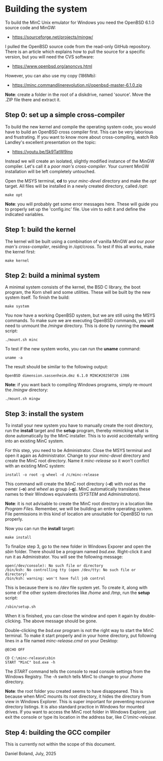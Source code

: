 # Building the system

To build the MinC Unix emulator for Windows you need the 
OpenBSD 6.1.0 source code and MinGW:

* https://sourceforge.net/projects/mingw/

I pulled the OpenBSD source code from the read-only GitHub 
repository. There is an article which explains how to pull 
the source for a specific version, but you will need the 
CVS software:

* https://www.openbsd.org/anoncvs.html

However, you can also use my copy (186Mb):

* https://minc.commandlinerevolution.nl/openbsd-master-6.1.0.zip

**Note**: create a folder in the root of a diskdrive, named 
'source'. Move the .ZIP file there and extract it.

## Step 0: set up a simple cross-compiler

To build the new kernel and compile the operating system code, 
you would have to build an OpenBSD cross compiler first. This 
can be very laborious and frustrating. If you want to know more 
about cross-compiling, watch Rob Landley's excellent presentation 
on the topic:

* https://youtu.be/Sk9TatW9ino

Instead we will create an isolated, slightly modified instance 
of the MinGW compiler. Let's call it a *poor man's cross-compiler*. 
Your current MinGW installation will be left completely 
untouched.

Open the MSYS terminal, **cd** to your *minc-devel* directory 
and make the *opt* target. All files will be installed in a 
newly created directory, called */opt*:

	make opt

**Note**: you will probably get some error messages here. These 
will guide you to properly set up the 'config.inc' file. Use 
vim to edit it and define the indicated variables.

## Step 1: build the kernel

The kernel will be built using a combination of vanilla MinGW 
and our *poor man's cross-compiler*, residing in */opt/cross*. 
To test if this all works, make the kernel first:

	make kernel

## Step 2: build a minimal system

A minimal system consists of the kernel, the BSD C library, the 
boot program, the Korn shell and some utilities. These will be 
built by the new system itself. To finish the build:

	make system

You now have a working OpenBSD system, but we are still using 
the MSYS commands. To make sure we are executing OpenBSD commands, 
you will need to unmount the */mingw* directory. This is done by 
running the **mount** script:

	./mount.sh minc

To test if the new system works, you can run the **uname** command:

	uname -a

The result should be similar to the following output:

	OpenBSD dimension.sassenheim.dmz 6.1.0 MINC#20250720 i386

**Note**: if you want back to compiling Windows programs, simply 
re-mount the */mingw* directory:

	./mount.sh mingw

## Step 3: install the system

To install your new system you have to manually create the root 
directory, run the **install** target and the **setup** program, 
thereby mimicking what is done automatically by the MinC installer.
This is to avoid accidentally writing into an existing MinC system. 

For this step, you need to be Administrator. Close the MSYS 
terminal and open it again as Administrator. Change to your 
*minc-devel* directory and create the MinC root directory. Name 
it *minc-release* so it won't conflict with an existing MinC 
system:

	install -o root -g wheel -d /c/minc-release

This command will create the MinC root directory (**-d**) with 
*root* as the owner (**-o**) and *wheel* as group (**-g**). 
MinC automatically translates these names to their Windows 
equivalents (*SYSTEM* and *Administrators*).

**Note**: it is not advisable to create the MinC root directory 
in a location like *Program Files*. Remember, we will be building 
an entire operating system. File permissions in this kind of 
location are unsuitable for OpenBSD to run properly.

Now you can run the **install** target:

	make install

To finalize step 3, go to the new folder in Windows Exporer and 
open the *sbin* folder. There should be a program named *bsd.exe*.
Right-click it and run it as Administrator. You will see the 
following message:

	open(/dev/console): No such file or directory
	/bin/ksh: No controlling tty (open /dev/tty: No such file or directory)
	/bin/ksh: warning: won't have full job control

This is because there is no */dev* file system yet. To create it,
along with some of the other system directories like */home* and 
*/tmp*, run the **setup** script:

	/sbin/setup.sh

When it is finished, you can close the window and open it again 
by double-clicking. The above message should be gone.

Double-clicking the *bsd.exe* program is not the right way to 
start the MinC terminal. To make it start properly and in your 
home directory, put following lines in a file named 
*minc-release.cmd* on your Desktop:

	@ECHO OFF
	
	CD C:\minc-release\sbin
	START "MinC" bsd.exe -h

The *START* command tells the console to read console settings from
the Windows Registry. The *-h* switch tells MinC to change to 
your */home* directory.

**Note**: the root folder you created seems to have disappeared.
This is because when MinC mounts its root directory, it hides the 
directory from view in Windows Explorer. This is super important 
for preventing recursive directory listings. It is also standard 
practice in Windows for mounted drives. If you want to access 
the MinC root folder in Windows Explorer, just exit the console 
or type its location in the address bar, like *C:\minc-release*.

## Step 4: building the GCC compiler

This is currently not within the scope of this document.

Daniel Boland, July, 2025
